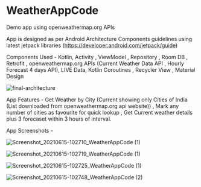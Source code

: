 # WeatherAppCode

Demo app using openweathermap.org APIs

App is designed as per Android Architecture Components guidelines using latest jetpack libraries (https://developer.android.com/jetpack/guide)

Components Used - Kotlin, Activity , ViewModel , Repository , Room DB , Retrofit , openweathermap.org APIs (Current Weather Data API , Hourly Forecast 4 days API), LIVE Data, Kotlin Coroutines , Recycler View , Material Design

![final-architecture](https://user-images.githubusercontent.com/85919804/121995034-f05ee600-cdc3-11eb-829d-158c253c5d0e.png)


App Features - Get Weather by City (Current showing only Cities of India (List downloaded from openweathermap.org api website)) , Mark any number of cities as favourite for quick lookup , Get Current weather details plus 3 forecaset within 3 hours of interval.

App Screenshots - 


![Screenshot_20210615-102710_WeatherAppCode (1)](https://user-images.githubusercontent.com/85919804/121996074-a1b24b80-cdc5-11eb-8554-a6c203c0cd73.jpg)


![Screenshot_20210615-102719_WeatherAppCode (1)](https://user-images.githubusercontent.com/85919804/121996033-8e06e500-cdc5-11eb-8a8d-dad45735b2bf.jpg)


![Screenshot_20210615-102725_WeatherAppCode (1)](https://user-images.githubusercontent.com/85919804/121996003-7e879c00-cdc5-11eb-8941-8c760358e5c2.jpg)


![Screenshot_20210615-102748_WeatherAppCode (2)](https://user-images.githubusercontent.com/85919804/121995949-644dbe00-cdc5-11eb-92f6-00d5aabada8c.jpg)
